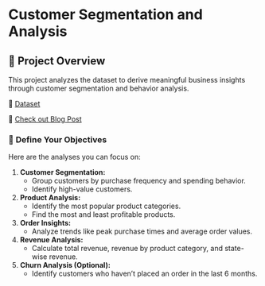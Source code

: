 # Customer Segmentation and Analysis

## 📝 Project Overview

This project analyzes the dataset to derive meaningful business insights through customer segmentation and behavior analysis.

💫 [Dataset](https://www.kaggle.com/datasets/olistbr/brazilian-ecommerce?select=olist_orders_dataset.csv)

🔗 [Check out Blog Post](https://medium.com/@snehalad)

### 🎯 **Define Your Objectives**

Here are the analyses you can focus on:

1. **Customer Segmentation:**
    - Group customers by purchase frequency and spending behavior.
    - Identify high-value customers.
2. **Product Analysis:**
    - Identify the most popular product categories.
    - Find the most and least profitable products.
3. **Order Insights:**
    - Analyze trends like peak purchase times and average order values.
4. **Revenue Analysis:**
    - Calculate total revenue, revenue by product category, and state-wise revenue.
5. **Churn Analysis (Optional):**
    - Identify customers who haven’t placed an order in the last 6 months.

